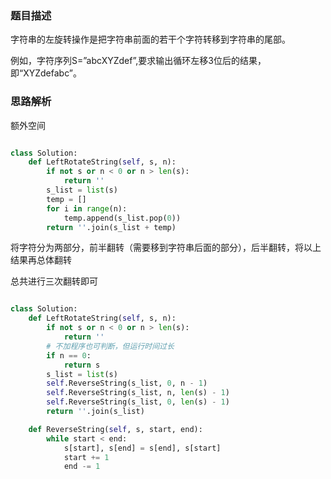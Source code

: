 ### 题目描述

字符串的左旋转操作是把字符串前面的若干个字符转移到字符串的尾部。

例如，字符序列S=”abcXYZdef”,要求输出循环左移3位后的结果，即“XYZdefabc”。

### 思路解析

额外空间
```python

class Solution:
    def LeftRotateString(self, s, n):
        if not s or n < 0 or n > len(s):
            return ''
        s_list = list(s)
        temp = []
        for i in range(n):
            temp.append(s_list.pop(0))
        return ''.join(s_list + temp)

```

将字符分为两部分，前半翻转（需要移到字符串后面的部分），后半翻转，将以上结果再总体翻转

总共进行三次翻转即可

```python

class Solution:
    def LeftRotateString(self, s, n):
        if not s or n < 0 or n > len(s):
            return ''
        # 不加程序也可判断，但运行时间过长
        if n == 0:
            return s
        s_list = list(s)
        self.ReverseString(s_list, 0, n - 1)
        self.ReverseString(s_list, n, len(s) - 1)
        self.ReverseString(s_list, 0, len(s) - 1)
        return ''.join(s_list)

    def ReverseString(self, s, start, end):
        while start < end:
            s[start], s[end] = s[end], s[start]
            start += 1
            end -= 1


```

